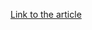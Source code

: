 [Link to the article](https://zscaler.com/blogs/security-research/squirrelwaffle-new-loader-delivering-cobalt-strike)
